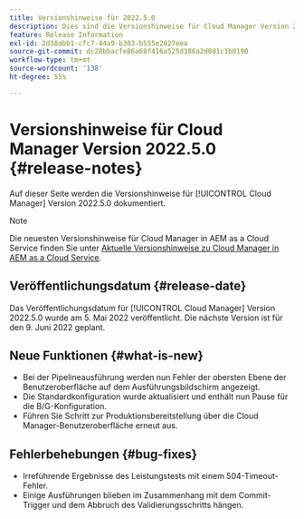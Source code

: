 ```yaml
---
title: Versionshinweise für 2022.5.0
description: Dies sind die Versionshinweise für Cloud Manager Version 2022.5.0.
feature: Release Information
exl-id: 2d38abb1-cfc7-44a9-b303-b555e2827eea
source-git-commit: dc28bbacfe86a68f416a525d386a2d8d1c1b0190
workflow-type: tm+mt
source-wordcount: '138'
ht-degree: 55%

---
```



# Versionshinweise für Cloud Manager Version 2022.5.0 {#release-notes}

Auf dieser Seite werden die Versionshinweise für [!UICONTROL Cloud Manager] Version 2022.5.0 dokumentiert.

>[!NOTE]
>
>Die neuesten Versionshinweise für Cloud Manager in AEM as a Cloud Service finden Sie unter [Aktuelle Versionshinweise zu Cloud Manager in AEM as a Cloud Service](https://experienceleague.adobe.com/docs/experience-manager-cloud-service/content/implementing/using-cloud-manager/release-notes-cloud-manager/release-notes-cm-current.html?lang=de).

## Veröffentlichungsdatum {#release-date}

Das Veröffentlichungsdatum für [!UICONTROL Cloud Manager] Version 2022.5.0 wurde am 5. Mai 2022 veröffentlicht. Die nächste Version ist für den 9. Juni 2022 geplant.

## Neue Funktionen {#what-is-new}

* Bei der Pipelineausführung werden nun Fehler der obersten Ebene der Benutzeroberfläche auf dem Ausführungsbildschirm angezeigt.
* Die Standardkonfiguration wurde aktualisiert und enthält nun Pause für die B/G-Konfiguration.
* Führen Sie Schritt zur Produktionsbereitstellung über die Cloud Manager-Benutzeroberfläche erneut aus.

## Fehlerbehebungen {#bug-fixes}

* Irreführende Ergebnisse des Leistungstests mit einem 504-Timeout-Fehler.
* Einige Ausführungen blieben im Zusammenhang mit dem Commit-Trigger und dem Abbruch des Validierungsschritts hängen.
